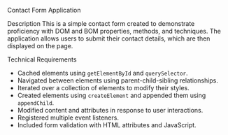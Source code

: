 Contact Form Application

Description
This is a simple contact form created to demonstrate proficiency with DOM and BOM properties, methods, and techniques. The application allows users to submit their contact details, which are then displayed on the page.



Technical Requirements
- Cached elements using `getElementById` and `querySelector`.
- Navigated between elements using parent-child-sibling relationships.
- Iterated over a collection of elements to modify their styles.
- Created elements using `createElement` and appended them using `appendChild`.
- Modified content and attributes in response to user interactions.
- Registered multiple event listeners.
- Included form validation with HTML attributes and JavaScript.


